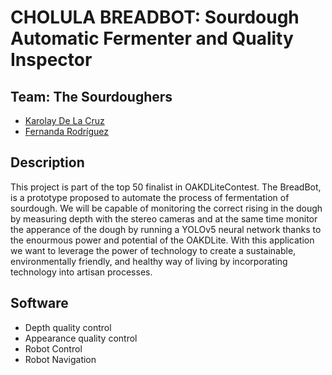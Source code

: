 # CHOLULA BREADBOT: Sourdough Automatic Fermenter and Quality Inspector

## Team: The Sourdoughers
- [Karolay De La Cruz](https://www.linkedin.com/in/karolay-de-la-cruz/)
- [Fernanda Rodríguez](https://www.linkedin.com/in/mfernandaroeg/)


## Description
This project is part of the top 50 finalist in OAKDLiteContest. The BreadBot, is a prototype proposed to automate the process of fermentation of sourdough. We will be capable of monitoring the correct rising in the dough by measuring depth with the stereo cameras and at the same time monitor the apperance of the dough by running a YOLOv5 neural network thanks to the enourmous power and potential of the OAKDLite. 
With this application we want to  leverage the power of technology to create a sustainable, environmentally friendly, and healthy way of living by incorporating technology into artisan processes. 

## Software
- Depth quality control
- Appearance quality control
- Robot Control 
- Robot Navigation



